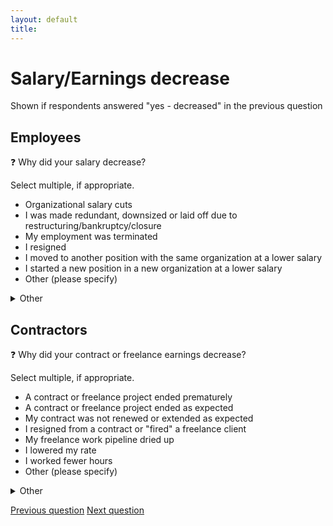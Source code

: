 ```yaml
---
layout: default
title: 
---
```


# Salary/Earnings decrease

Shown if respondents answered "yes - decreased" in the previous question

## Employees

:question: Why did your salary decrease?

Select multiple, if appropriate.

- Organizational salary cuts
- I was made redundant, downsized or laid off due to restructuring/bankruptcy/closure
- My employment was terminated
- I resigned
- I moved to another position with the same organization at a lower salary
- I started a new position in a new organization at a lower salary
- Other (please specify)

<details>
  <summary>Other</summary>
	Please specify why your salary decreased:
</details>

## Contractors

:question: Why did your contract or freelance earnings decrease?

Select multiple, if appropriate.

- A contract or freelance project ended prematurely
- A contract or freelance project ended as expected
- My contract was not renewed or extended as expected
- I resigned from a contract or "fired" a freelance client
- My freelance work pipeline dried up
- I lowered my rate
- I worked fewer hours
- Other (please specify)

<details>
  <summary>Other</summary>
	Please specify why your earnings increased:
</details>

[Previous question](./C_2_increase.html) 
[Next question](./C_4_negotiation.html) 